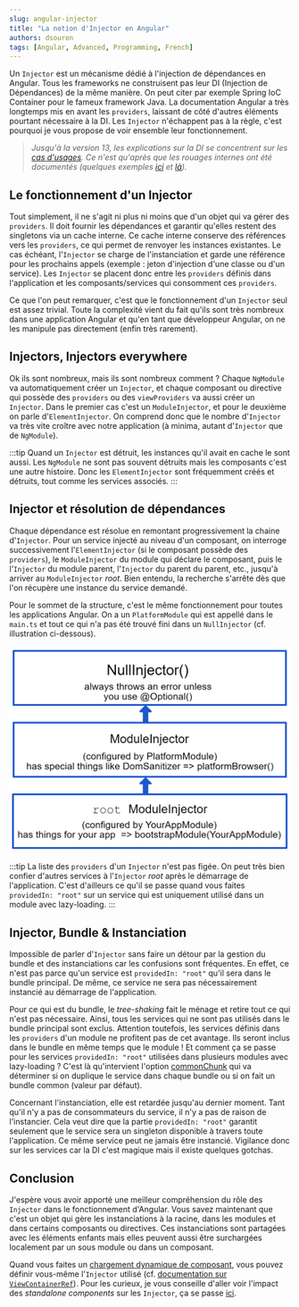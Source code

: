```yaml
---
slug: angular-injector
title: "La notion d'Injector en Angular"
authors: dsouron
tags: [Angular, Advanced, Programming, French]
---
```


Un `Injector` est un mécanisme dédié à l'injection de dépendances en Angular. Tous les frameworks ne construisent pas leur DI (Injection de Dépendances) de la même manière. On peut citer par exemple Spring IoC Container pour le fameux framework Java. La documentation Angular a très longtemps mis en avant les `providers`, laissant de côté d'autres éléments pourtant nécessaire à la DI. Les `Injector` n'échappent pas à la règle, c'est pourquoi je vous propose de voir ensemble leur fonctionnement.

<!--truncate-->

> _Jusqu'à la version 13, les explications sur la DI se concentrent sur les [cas d'usages](https://v13.angular.io/guide/dependency-injection-providers). Ce n'est qu'après que les rouages internes ont été documentés (quelques exemples [ici](https://angular.io/guide/dependency-injection) et [là](https://angular.io/guide/hierarchical-dependency-injection))._

## Le fonctionnement d'un Injector

Tout simplement, il ne s'agit ni plus ni moins que d'un objet qui va gérer des `providers`. Il doit fournir les dépendances et garantir qu'elles restent des singletons via un cache interne. Ce cache interne conserve des références vers les `providers`, ce qui permet de renvoyer les instances existantes. Le cas échéant, l'`Injector` se charge de l'instanciation et garde une référence pour les prochains appels (exemple : jeton d'injection d'une classe ou d'un service). Les `Injector` se placent donc entre les `providers` définis dans l'application et les composants/services qui consomment ces `providers`.

Ce que l'on peut remarquer, c'est que le fonctionnement d'un `Injector` seul est assez trivial. Toute la complexité vient du fait qu'ils sont très nombreux dans une application Angular et qu'en tant que développeur Angular, on ne les manipule pas directement (enfin très rarement).

## Injectors, Injectors everywhere

Ok ils sont nombreux, mais ils sont nombreux comment ? Chaque `NgModule` va automatiquement créer un `Injector`, et chaque composant ou directive qui possède des `providers` ou des `viewProviders` va aussi créer un `Injector`. Dans le premier cas c'est un `ModuleInjector`, et pour le deuxième on parle d'`ElementInjector`. On comprend donc que le nombre d'`Injector` va très vite croître avec notre application (à minima, autant d'`Injector` que de `NgModule`).

:::tip
Quand un `Injector` est détruit, les instances qu'il avait en cache le sont aussi. Les `NgModule` ne sont pas souvent détruits mais les composants c'est une autre histoire. Donc les `ElementInjector` sont fréquemment créés et détruits, tout comme les services associés.
:::

## Injector et résolution de dépendances

Chaque dépendance est résolue en remontant progressivement la chaine d'`Injector`. Pour un service injecté au niveau d'un composant, on interroge successivement l'`ElementInjector` (si le composant possède des `providers`), le `ModuleInjector` du module qui déclare le composant, puis le l'`Injector` du module parent, l'`Injector` du parent du parent, etc., jusqu'à arriver au `ModuleInjector` _root_. Bien entendu, la recherche s'arrête dès que l'on récupère une instance du service demandé.

Pour le sommet de la structure, c'est le même fonctionnement pour toutes les applications Angular. On a un `PlatformModule` qui est appellé dans le `main.ts` et tout ce qui n'a pas été trouvé fini dans un `NullInjector` (cf. illustration ci-dessous).

![Illustration du root `Injector`, du platform `Injector` et du `NullInjector`](./base-injectors.png)

:::tip
La liste des `providers` d'un `Injector` n'est pas figée. On peut très bien confier d'autres services à l'`Injector` _root_ après le démarrage de l'application. C'est d'ailleurs ce qu'il se passe quand vous faites `providedIn: "root"` sur un service qui est uniquement utilisé dans un module avec lazy-loading.
:::

## Injector, Bundle & Instanciation

Impossible de parler d'`Injector` sans faire un détour par la gestion du bundle et des instanciations car les confusions sont fréquentes. En effet, ce n'est pas parce qu'un service est `providedIn: "root"` qu'il sera dans le bundle principal. De même, ce service ne sera pas nécessairement instancié au démarrage de l'application.

Pour ce qui est du bundle, le _tree-shaking_ fait le ménage et retire tout ce qui n'est pas nécessaire. Ainsi, tous les services qui ne sont pas utilisés dans le bundle principal sont exclus. Attention toutefois, les services définis dans les `providers` d'un module ne profitent pas de cet avantage. Ils seront inclus dans le bundle en même temps que le module ! Et comment ça se passe pour les services `providedIn: "root"` utilisées dans plusieurs modules avec lazy-loading ? C'est là qu'intervient l'option [commonChunk](https://github.com/angular/angular-cli/blob/ce3f1bd6b9bd4f584fba9abe9bd7d6bb81670bda/packages/angular_devkit/build_angular/src/builders/browser/schema.json#L262) qui va déterminer si on duplique le service dans chaque bundle ou si on fait un bundle common (valeur par défaut).

Concernant l'instanciation, elle est retardée jusqu'au dernier moment. Tant qu'il n'y a pas de consommateurs du service, il n'y a pas de raison de l'instancier. Cela veut dire que la partie `providedIn: "root"` garantit seulement que le service sera un singleton disponible à travers toute l'application. Ce même service peut ne jamais être instancié. Vigilance donc sur les services car la DI c'est magique mais il existe quelques gotchas.

## Conclusion

J'espère vous avoir apporté une meilleur compréhension du rôle des `Injector` dans le fonctionnement d'Angular. Vous savez maintenant que c'est un objet qui gère les instanciations à la racine, dans les modules et dans certains composants ou directives. Ces instanciations sont partagées avec les éléments enfants mais elles peuvent aussi être surchargées localement par un sous module ou dans un composant.

Quand vous faites un [chargement dynamique de composant](https://angular.io/guide/dynamic-component-loader), vous pouvez définir vous-même l'`Injector` utilisé (cf. [documentation sur `ViewContainerRef`](https://angular.io/api/core/ViewContainerRef#createcomponent)). Pour les curieux, je vous conseille d'aller voir l'impact des _standalone components_ sur les `Injector`, ça se passe [ici](https://angular.io/guide/standalone-components#dependency-injection-and-injectors-hierarchy).
